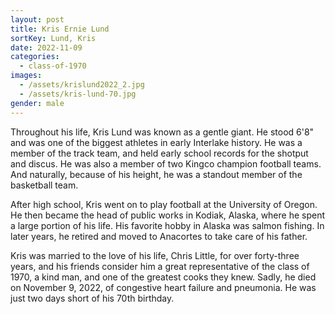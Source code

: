 ```yaml
---
layout: post
title: Kris Ernie Lund
sortKey: Lund, Kris
date: 2022-11-09
categories:
  - class-of-1970
images:
  - /assets/krislund2022_2.jpg
  - /assets/kris-lund-70.jpg
gender: male
---
```

T﻿hroughout his life, Kris Lund was known as a gentle giant.  He stood 6'8" and was one of the biggest athletes in early Interlake history. He was a﻿ member of the track team, and held early school records for the shotput and discus. He was also a member of two Kingco champion football teams. And naturally, because of his height, he was a standout member of the basketball team.

A﻿fter high school, Kris went on to play football at the University of Oregon. He then became the head of public works in Kodiak, Alaska, where he spent a large portion of his life. His favorite hobby in Alaska was salmon fishing. In later years, he retired and moved to Anacortes to take care of his father. 

K﻿ris was married to the love of his life, Chris Little, for over forty-three years, and his friends consider him a great representative of the class of 1970, a kind man, and one of the greatest cooks they knew. Sadly, he died on November 9, 2022, of congestive heart failure and pneumonia. He was just two days short of his 70th birthday.